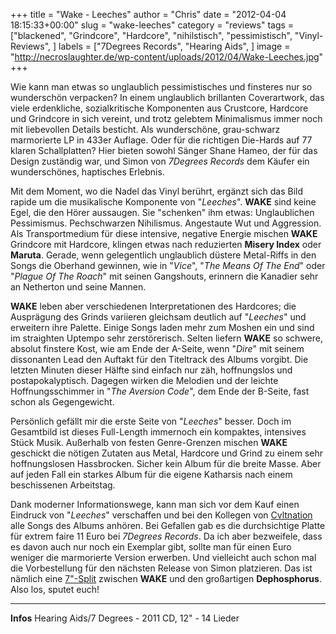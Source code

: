 +++
title = "Wake - Leeches"
author = "Chris"
date = "2012-04-04 18:15:33+00:00"
slug = "wake-leeches"
category = "reviews"
tags = ["blackened", "Grindcore", "Hardcore", "nihilstisch", "pessimistisch", "Vinyl-Reviews", ]
labels = ["7Degrees Records", "Hearing Aids", ]
image = "http://necroslaughter.de/wp-content/uploads/2012/04/Wake-Leeches.jpg"
+++

Wie kann man etwas so unglaublich pessimistisches und finsteres nur so wunderschön verpacken? In einem unglaublich brillanten Coverartwork, das viele erdenkliche, sozialkritische Komponenten aus Crustcore, Hardcore und Grindcore in sich vereint, und trotz gelebtem Minimalismus immer noch mit liebevollen Details besticht. Als wunderschöne, grau-schwarz marmorierte LP in 433er Auflage. Oder für die richtigen Die-Hards auf 77 klaren Schallplatten? Hier bieten sowohl Sänger Shane Hameo, der für das Design zuständig war, und Simon von _7Degrees Records_ dem Käufer ein wunderschönes, haptisches Erlebnis.

Mit dem Moment, wo die Nadel das Vinyl berührt, ergänzt sich das Bild rapide um die musikalische Komponente von "_Leeches_". **WAKE** sind keine Egel, die den Hörer aussaugen. Sie "schenken" ihm etwas: Unglaublichen Pessimismus. Pechschwarzen Nihilismus. Angestaute Wut und Aggression. Als Transportmedium für diese intensive, negative Energie mischen **WAKE** Grindcore mit Hardcore, klingen etwas nach reduzierten **Misery Index** oder **Maruta**. Gerade, wenn gelegentlich unglaublich düstere Metal-Riffs in den Songs die Oberhand gewinnen, wie in "_Vice_", "_The Means Of The End_" oder "_Plague Of The Roach_" mit seinen Gangshouts, erinnern die Kanadier sehr an Netherton und seine Mannen.

**WAKE** leben aber verschiedenen Interpretationen des Hardcores; die Ausprägung des Grinds variieren gleichsam deutlich auf "_Leeches_" und erweitern ihre Palette. Einige Songs laden mehr zum Moshen ein und sind im straighten Uptempo sehr zerstörerisch. Selten liefern **WAKE** so schwere, absolut finstere Kost, wie am Ende der A-Seite, wenn "_Dire_" mit seinem dissonanten Lead den Auftakt für den Titeltrack des Albums vorgibt. Die letzten Minuten dieser Hälfte sind einfach nur zäh, hoffnungslos und postapokalyptisch. Dagegen wirken die Melodien und der leichte Hoffnungsschimmer in "_The Aversion Code_", dem Ende der B-Seite, fast schon als Gegengewicht.

Persönlich gefällt mir die erste Seite von "_Leeches_" besser. Doch im Gesamtbild ist dieses Full-Length immernoch ein kompaktes, intensives Stück Musik. Außerhalb von festen Genre-Grenzen mischen **WAKE** geschickt die nötigen Zutaten aus Metal, Hardcore und Grind zu einem sehr hoffnungslosen Hassbrocken. Sicher kein Album für die breite Masse. Aber auf jeden Fall ein starkes Album für die eigene Katharsis nach einem beschissenen Arbeitstag.

Dank moderner Informationswege, kann man sich vor dem Kauf einen Eindruck von "_Leeches_" verschaffen und bei den Kollegen von <a href="http://www.cvltnation.com/leeches-wake-streaming/">Cvltnation</a> alle Songs des Albums anhören. Bei Gefallen gab es die durchsichtige Platte für extrem faire 11 Euro bei _7Degrees Records_. Da ich aber bezweifele, dass es davon auch nur noch ein Exemplar gibt, sollte man für einen Euro weniger die marmorierte Version erwerben. Und vielleicht auch schon mal die Vorbestellung für den nächsten Release von Simon platzieren. Das ist nämlich eine <a href="http://necroslaughter.de/2012/04/7degrees-records-news-wakedephosphorus-und-zodiac/" title="7Degrees Records News: WAKE/DEPHOSPHORUS und ZODIAC">7"-Split</a> zwischen **WAKE** und den großartigen **Dephosphorus**. Also los, sputet euch!



---
**Infos**
Hearing Aids/7 Degrees - 2011
CD, 12" - 14 Lieder
